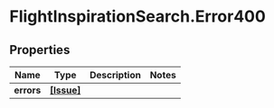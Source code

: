 # FlightInspirationSearch.Error400

## Properties

Name | Type | Description | Notes
------------ | ------------- | ------------- | -------------
**errors** | [**[Issue]**](Issue.md) |  | 


